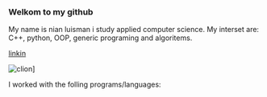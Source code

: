 ### Welkom to my github
My name is nian luisman i study applied computer science. My interset are: C++, python, OOP, generic programing and algoritems. 


[linkin](https://img.shields.io/badge/<LABEL>-<MESSAGE>-<COLOR>)

![clion](file:///C:/Users/nianl/Downloads/clion.svg)]
  

I worked with the folling programs/languages:
  


